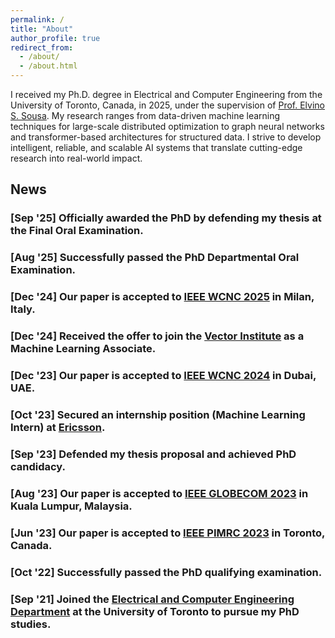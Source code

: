 ```yaml
---
permalink: /
title: "About"
author_profile: true
redirect_from: 
  - /about/
  - /about.html
---
```


I received my Ph.D. degree in Electrical and Computer Engineering from the University of Toronto, Canada, in 2025, under the supervision of [Prof. Elvino S. Sousa](https://www.ece.utoronto.ca/people/sousa-e-s/). My research ranges from data-driven machine learning techniques for large-scale distributed optimization to graph neural networks and transformer-based architectures for structured data. I strive to develop intelligent, reliable, and scalable AI systems that translate cutting-edge research into real-world impact.

## News

### [Sep '25] Officially awarded the PhD by defending my thesis at the Final Oral Examination.  
### [Aug '25] Successfully passed the PhD Departmental Oral Examination.  
### [Dec '24] Our paper is accepted to [IEEE WCNC 2025](https://wcnc2025.ieee-wcnc.org/) in Milan, Italy.  
### [Dec '24] Received the offer to join the [Vector Institute](https://vectorinstitute.ai/) as a Machine Learning Associate.   
### [Dec '23] Our paper is accepted to [IEEE WCNC 2024](https://wcnc2024.ieee-wcnc.org/) in Dubai, UAE.   
### [Oct '23] Secured an internship position (Machine Learning Intern) at [Ericsson](https://www.ericsson.com/en).   
### [Sep '23] Defended my thesis proposal and achieved PhD candidacy.   
### [Aug '23] Our paper is accepted to [IEEE GLOBECOM 2023](https://globecom2023.ieee-globecom.org/) in Kuala Lumpur, Malaysia.   
### [Jun '23] Our paper is accepted to [IEEE PIMRC 2023](https://pimrc2023.ieee-pimrc.org/) in Toronto, Canada.   
### [Oct '22] Successfully passed the PhD qualifying examination.   
### [Sep '21] Joined the [Electrical and Computer Engineering Department](https://www.ece.utoronto.ca/) at the University of Toronto to pursue my PhD studies.  

